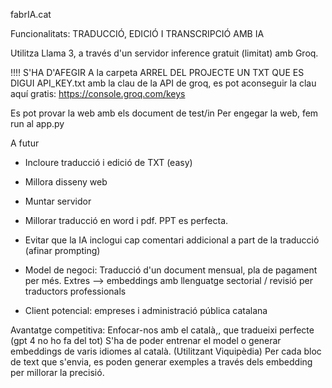 fabrIA.cat

Funcionalitats:
TRADUCCIÓ, EDICIÓ I TRANSCRIPCIÓ AMB IA

Utilitza Llama 3, a través d'un servidor inference gratuit (limitat) amb Groq.

!!!! S'HA D'AFEGIR A la carpeta ARREL DEL PROJECTE UN TXT QUE ES DIGUI API_KEY.txt amb la clau de la API de groq, es pot aconseguir la clau aquí gratis: https://console.groq.com/keys


Es pot provar la web amb els document de test/in
Per engegar la web, fem run al app.py


A futur

- Incloure traducció i edició de TXT (easy) 
- Millora disseny web
- Muntar servidor
- Millorar traducció en word i pdf. PPT es perfecta.
- Evitar que la IA inclogui cap comentari addicional a part de la traducció (afinar prompting)

- Model de negoci: Traducció d'un document mensual, pla de pagament per més. Extres --> embeddings amb llenguatge sectorial / revisió per traductors professionals
- Client potencial: empreses i administració pública catalana

Avantatge competitiva:
Enfocar-nos amb el català,, que tradueixi perfecte (gpt 4 no ho fa del tot)
S'ha de poder entrenar el model o generar embeddings de varis idiomes al català. (Utilitzant Viquipèdia)
Per cada bloc de text que s'envia, es poden generar exemples a través dels embedding per millorar la precisió.






